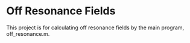 # Off Resonance Fields
This project is for calculating off resonance fields by the main program, off_resonance.m. 
